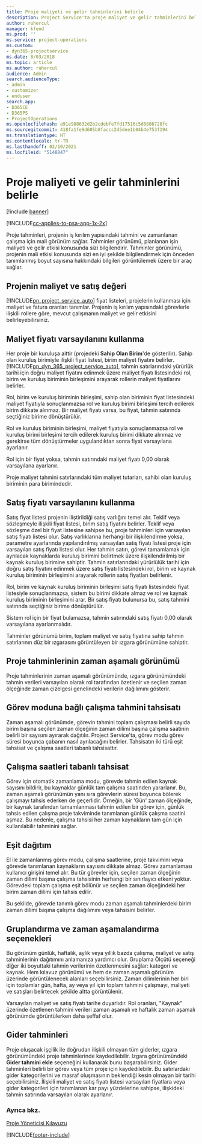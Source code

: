 ```yaml
---
title: Proje maliyeti ve gelir tahminlerini belirle
description: Project Service'ta proje maliyet ve gelir tahminlerini belirleme
author: ruhercul
manager: kfend
ms.prod: ''
ms.service: project-operations
ms.custom:
- dyn365-projectservice
ms.date: 8/03/2018
ms.topic: article
ms.author: ruhercul
audience: Admin
search.audienceType:
- admin
- customizer
- enduser
search.app:
- D365CE
- D365PS
- ProjectOperations
ms.openlocfilehash: a91e988632d2b2cdebfe7fd17516c5d6886728fc
ms.sourcegitcommit: 418fa1fe9d605b8faccc2d5dee1b04b4e753f194
ms.translationtype: HT
ms.contentlocale: tr-TR
ms.lasthandoff: 02/10/2021
ms.locfileid: "5148847"
---
```

# <a name="determine-project-cost-and-revenue-estimates"></a>Proje maliyeti ve gelir tahminlerini belirle 

[!include [banner](../includes/psa-now-project-operations.md)]

[!INCLUDE[cc-applies-to-psa-app-1x-2x](../includes/cc-applies-to-psa-app-1x-2x.md)]

Proje tahminleri, projenin iş kırılım yapısındaki tahmini ve zamanlanan çalışma için mali görünüm sağlar. Tahminler görünümü, planlanan işin maliyeti ve gelir etkisi konusunda sizi bilgilendirir. Tahminler görünümü, projenin mali etkisi konusunda sizi en iyi şekilde bilgilendirmek için önceden tanımlanmış boyut sayısına hakkındaki bilgileri görüntülemek üzere bir araç sağlar.  
  
## <a name="cost-and-sales-value-of-the-project"></a>Projenin maliyet ve satış değeri  
[!INCLUDE[pn_project_service_auto](../includes/pn-project-service-auto.md)] fiyat listeleri, projelerin kullanması için maliyet ve fatura oranları tanımlar. Projenin iş kırılım yapısındaki görevlerle ilişkili rollere göre, mevcut çalışmanın maliyet ve gelir etkisini belirleyebilirsiniz.  
  
## <a name="cost-price-defaulting"></a>Maliyet fiyatı varsayılanını kullanma  
Her proje bir kuruluşa aittir (projedeki **Sahip Olan Birim**'de gösterilir). Sahip olan kuruluş birimiyle ilişkili fiyat listesi, birim maliyet fiyatını belirler. [!INCLUDE[pn_dyn_365_project_service_auto](../includes/pn-dyn-365-project-service-auto.md)], tahmin satırlarındaki yürürlük tarihi için doğru maliyet fiyatını edinmek üzere maliyet fiyatı listesindeki rol, birim ve kuruluş biriminin birleşimini arayarak rollerin maliyet fiyatlarını belirler.  
  
Rol, birim ve kuruluş biriminin birleşimi, sahip olan biriminin fiyat listesindeki maliyet fiyatıyla sonuçlanmazsa rol ve kuruluş birimi birleşimi tercih edilerek birim dikkate alınmaz. Bir maliyet fiyatı varsa, bu fiyat, tahmin satırında seçtiğiniz birime dönüştürülür.  
  
Rol ve kuruluş biriminin birleşimi, maliyet fiyatıyla sonuçlanmazsa rol ve kuruluş birimi birleşimi tercih edilerek kuruluş birimi dikkate alınmaz ve gerekirse tüm dönüştürmeler uygulandıktan sonra fiyat varsayılana ayarlanır.  
  
 Rol için bir fiyat yoksa, tahmin satırındaki maliyet fiyatı 0,00 olarak varsayılana ayarlanır.  
  
 Proje maliyet tahmini satırlarındaki tüm maliyet tutarları, sahibi olan kuruluş biriminin para birimindedir.  
  
## <a name="sales-price-defaulting"></a>Satış fiyatı varsayılanını kullanma  
Satış fiyat listesi projenin iliştirildiği satış varlığını temel alır. Teklif veya sözleşmeyle ilişkili fiyat listesi, birim satış fiyatını belirler. Teklif veya sözleşme özel bir fiyat listesine sahipse bu, proje tahminleri için varsayılan satış fiyatı listesi olur. Satış varlıklarına herhangi bir ilişkilendirme yoksa, parametre ayarlarında yapılandırılmış varsayılan satış fiyatı listesi proje için varsayılan satış fiyatı listesi olur. Her tahmin satırı, görevi tamamlamak için ayrılacak kaynaklarda kuruluş birimini belirtmek üzere ilişkilendirilmiş bir kaynak kuruluş birimine sahiptir. Tahmin satırlarındaki yürürlülük tarihi için doğru satış fiyatını edinmek üzere satış fiyatı listesindeki rol, birim ve kaynak kuruluş biriminin birleşimini arayarak rollerin satış fiyatları belirlenir.  
  
Rol, birim ve kaynak kuruluş biriminin birleşimi satış fiyatı listesindeki fiyat listesiyle sonuçlanmazsa, sistem bu birimi dikkate almaz ve rol ve kaynak kuruluş biriminin birleşimini arar. Bir satış fiyatı bulunursa bu, satış tahmini satırında seçtiğiniz birime dönüştürülür.  
  
Sistem rol için bir fiyat bulamazsa, tahmin satırındaki satış fiyatı 0,00 olarak varsayılana ayarlanmalıdır.  
  
Tahminler görünümü birim, toplam maliyet ve satış fiyatına sahip tahmin satırlarının düz bir ızgarasını görüntüleyen bir ızgara görünümüne sahiptir.  
  
## <a name="time-phased-view-of-project-estimates"></a>Proje tahminlerinin zaman aşamalı görünümü  
Proje tahminlerinin zaman aşamalı görünümünde, ızgara görünümündeki tahmin verileri varsayılan olarak rol tarafından özetlenir ve seçilen zaman ölçeğinde zaman çizelgesi genelindeki verilerin dağılımını gösterir.  
  
## <a name="effort-estimate-allocation-based-on-task-mode"></a>Görev moduna bağlı çalışma tahmini tahsisatı  
Zaman aşamalı görünümde, görevin tahmini toplam çalışması belirli sayıda birim başına seçilen zaman ölçeğinin zaman dilimi başına çalışma saatinin belirli bir sayısını ayırarak dağıtılır. Project Service'ta, görev modu görev süresi boyunca çabanın nasıl ayrılacağını belirler. Tahsisatın iki türü eşit tahsisat ve çalışma saatleri tabanlı tahsisattır. 
  
## <a name="work-hours-based-allocation"></a>Çalışma saatleri tabanlı tahsisat  
Görev için otomatik zamanlama modu, görevde tahmin edilen kaynak sayısını bildirir, bu kaynaklar günlük tam çalışma saatinden yararlanır. Bu, zaman aşamalı görünümün yanı sıra görevlerin süresi boyunca bölerek çalışmayı tahsis ederken de geçerlidir. Örneğin, bir 'Gün' zaman ölçeğinde, bir kaynak tarafından tamamlanması tahmin edilen bir görev için, günlük tahsis edilen çalışma proje takviminde tanımlanan günlük çalışma saatini aşmaz. Bu nedenle, çalışma tahsisi her zaman kaynakların tam gün için kullanılabilir tahminini sağlar.  
  
## <a name="even-distribution"></a>Eşit dağıtım  
El ile zamanlanmış görev modu, çalışma saatlerine, proje takvimini veya görevde tanımlanan kaynakların sayısını dikkate almaz. Görev zamanlaması kullanıcı girişini temel alır. Bu tür görevler için, seçilen zaman ölçeğinin zaman dilimi başına çalışma tahsisinin herhangi bir sınırlayıcı etkeni yoktur. Görevdeki toplam çalışma eşit bölünür ve seçilen zaman ölçeğindeki her birim zaman dilimi için tahsis edilir.  
  
Bu şekilde, görevde tanımlı görev modu zaman aşamalı tahminlerdeki birim zaman dilimi başına çalışma dağılımını veya tahsisini belirler.  
  
## <a name="grouping-and-time-phasing-options"></a>Gruplandırma ve zaman aşamalandırma seçenekleri  
Bu görünüm günlük, haftalık, aylık veya yıllık bazda çalışma, maliyet ve satış tahminlerinin dağıtımını anlamanıza yardımcı olur. Gruplama Ölçütü seçeneği diğer iki boyuttaki tahmin verilerinin özetlenmesini sağlar: kategori ve kaynak. Hem kılavuz görünümü ve hem de zaman aşamalı görünüm üzerinde görüntülenecek alanları seçebilirsiniz. Zaman dilimlerinin her biri için toplamlar gün, hafta, ay veya yıl için toplam tahmini çalışmayı, maliyeti ve satışları belirtecek şekilde altta görüntülenir.  
  
Varsayılan maliyet ve satış fiyatı tarihe duyarlıdır. Rol oranları, "Kaynak" üzerinde özetlenen tahmini verileri zaman aşamalı ve haftalık zaman aşamalı görünümde görüntülerken daha şeffaf olur.  
  
## <a name="expense-estimates"></a>Gider tahminleri  
Proje oluşacak işçilik ile doğrudan ilişkili olmayan tüm giderler, ızgara görünümündeki proje tahminlerinde kaydedilebilir. Izgara görünümündeki **Gider tahmini ekle** seçeneğini kullanarak bunu başarabilirsiniz. Gider tahminleri belirli bir görev veya tüm proje için kaydedilebilir. Bu satırlardaki gider kategorilerini ve masraf oluşmasının beklendiği kesin olmayan bir tarihi seçebilirsiniz. İlişkili maliyet ve satış fiyatı listesi varsayılan fiyatlara veya gider kategorileri için tanımlanan kar payı yüzdelerine sahipse, ilişkideki tahmin satırında varsayılan olarak ayarlanır.  
  
### <a name="see-also"></a>Ayrıca bkz.  
 [Proje Yöneticisi Kılavuzu](../psa/project-manager-guide.md)


[!INCLUDE[footer-include](../includes/footer-banner.md)]